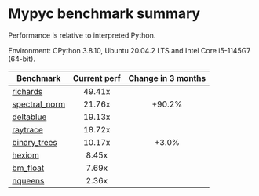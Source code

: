 # Mypyc benchmark summary

Performance is relative to interpreted Python.

Environment: CPython 3.8.10, Ubuntu 20.04.2 LTS and Intel Core i5-1145G7 (64-bit).

| Benchmark | Current perf | Change in 3 months |
| --- | :---: | :---: |
| [richards](benchmarks/richards.md) | 49.41x |  |
| [spectral_norm](benchmarks/spectral_norm.md) | 21.76x | +90.2% |
| [deltablue](benchmarks/deltablue.md) | 19.13x |  |
| [raytrace](benchmarks/raytrace.md) | 18.72x |  |
| [binary_trees](benchmarks/binary_trees.md) | 10.17x | +3.0% |
| [hexiom](benchmarks/hexiom.md) | 8.45x |  |
| [bm_float](benchmarks/bm_float.md) | 7.69x |  |
| [nqueens](benchmarks/nqueens.md) | 2.36x |  |
